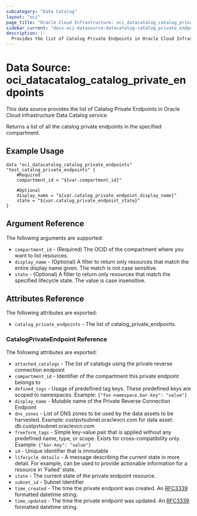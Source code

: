```yaml
---
subcategory: "Data Catalog"
layout: "oci"
page_title: "Oracle Cloud Infrastructure: oci_datacatalog_catalog_private_endpoints"
sidebar_current: "docs-oci-datasource-datacatalog-catalog_private_endpoints"
description: |-
  Provides the list of Catalog Private Endpoints in Oracle Cloud Infrastructure Data Catalog service
---
```


# Data Source: oci_datacatalog_catalog_private_endpoints
This data source provides the list of Catalog Private Endpoints in Oracle Cloud Infrastructure Data Catalog service.

Returns a list of all the catalog private endpoints in the specified compartment.


## Example Usage

```hcl
data "oci_datacatalog_catalog_private_endpoints" "test_catalog_private_endpoints" {
	#Required
	compartment_id = "${var.compartment_id}"

	#Optional
	display_name = "${var.catalog_private_endpoint_display_name}"
	state = "${var.catalog_private_endpoint_state}"
}
```

## Argument Reference

The following arguments are supported:

* `compartment_id` - (Required) The OCID of the compartment where you want to list resources.
* `display_name` - (Optional) A filter to return only resources that match the entire display name given. The match is not case sensitive.
* `state` - (Optional) A filter to return only resources that match the specified lifecycle state. The value is case insensitive.


## Attributes Reference

The following attributes are exported:

* `catalog_private_endpoints` - The list of catalog_private_endpoints.

### CatalogPrivateEndpoint Reference

The following attributes are exported:

* `attached_catalogs` - The list of catalogs using the private reverse connection endpoint
* `compartment_id` - Identifier of the compartment this private endpoint belongs to
* `defined_tags` - Usage of predefined tag keys. These predefined keys are scoped to namespaces. Example: `{"foo-namespace.bar-key": "value"}` 
* `display_name` - Mutable name of the Private Reverse Connection Endpoint
* `dns_zones` - List of DNS zones to be used by the data assets to be harvested. Example: custpvtsubnet.oraclevcn.com for data asset: db.custpvtsubnet.oraclevcn.com 
* `freeform_tags` - Simple key-value pair that is applied without any predefined name, type, or scope. Exists for cross-compatibility only. Example: `{"bar-key": "value"}` 
* `id` - Unique identifier that is immutable
* `lifecycle_details` - A message describing the current state in more detail. For example, can be used to provide actionable information for a resource in 'Failed' state.
* `state` - The current state of the private endpoint resource.
* `subnet_id` - Subnet Identifier
* `time_created` - The time the private endpoint was created. An [RFC3339](https://tools.ietf.org/html/rfc3339) formatted datetime string.
* `time_updated` - The time the private endpoint was updated. An [RFC3339](https://tools.ietf.org/html/rfc3339) formatted datetime string.

